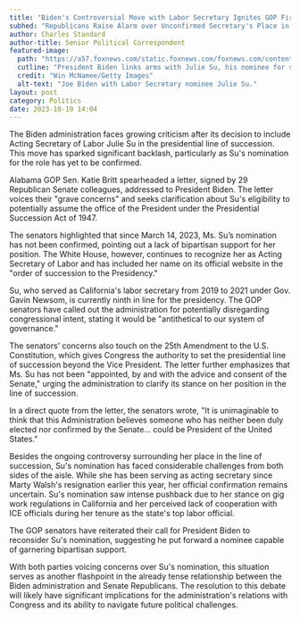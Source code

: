```yaml
---
title: "Biden's Controversial Move with Labor Secretary Ignites GOP Firestorm"
subhed: "Republicans Raise Alarm over Unconfirmed Secretary's Place in Presidential Succession"
author: Charles Standard
author-title: Senior Political Correspondent
featured-image: 
  path: "https://a57.foxnews.com/static.foxnews.com/foxnews.com/content/uploads/2023/10/720/405/Julie-Su-Joe-Biden.jpg?ve=1&tl=1"
  cutline: "President Biden links arms with Julie Su, his nominee for secretary of labor."
  credit: "Win McNamee/Getty Images"
  alt-text: "Joe Biden with Labor Secretary nominee Julie Su."
layout: post
category: Politics
date: 2023-10-19 14:04
---
```


The Biden administration faces growing criticism after its decision to include Acting Secretary of Labor Julie Su in the presidential line of succession. This move has sparked significant backlash, particularly as Su's nomination for the role has yet to be confirmed.

Alabama GOP Sen. Katie Britt spearheaded a letter, signed by 29 Republican Senate colleagues, addressed to President Biden. The letter voices their "grave concerns" and seeks clarification about Su's eligibility to potentially assume the office of the President under the Presidential Succession Act of 1947.

The senators highlighted that since March 14, 2023, Ms. Su’s nomination has not been confirmed, pointing out a lack of bipartisan support for her position. The White House, however, continues to recognize her as Acting Secretary of Labor and has included her name on its official website in the "order of succession to the Presidency."

Su, who served as California's labor secretary from 2019 to 2021 under Gov. Gavin Newsom, is currently ninth in line for the presidency. The GOP senators have called out the administration for potentially disregarding congressional intent, stating it would be "antithetical to our system of governance."

The senators’ concerns also touch on the 25th Amendment to the U.S. Constitution, which gives Congress the authority to set the presidential line of succession beyond the Vice President. The letter further emphasizes that Ms. Su has not been "appointed, by and with the advice and consent of the Senate," urging the administration to clarify its stance on her position in the line of succession.

In a direct quote from the letter, the senators wrote, "It is unimaginable to think that this Administration believes someone who has neither been duly elected nor confirmed by the Senate... could be President of the United States."

Besides the ongoing controversy surrounding her place in the line of succession, Su's nomination has faced considerable challenges from both sides of the aisle. While she has been serving as acting secretary since Marty Walsh's resignation earlier this year, her official confirmation remains uncertain. Su's nomination saw intense pushback due to her stance on gig work regulations in California and her perceived lack of cooperation with ICE officials during her tenure as the state's top labor official.

The GOP senators have reiterated their call for President Biden to reconsider Su's nomination, suggesting he put forward a nominee capable of garnering bipartisan support.

With both parties voicing concerns over Su's nomination, this situation serves as another flashpoint in the already tense relationship between the Biden administration and Senate Republicans. The resolution to this debate will likely have significant implications for the administration's relations with Congress and its ability to navigate future political challenges.
